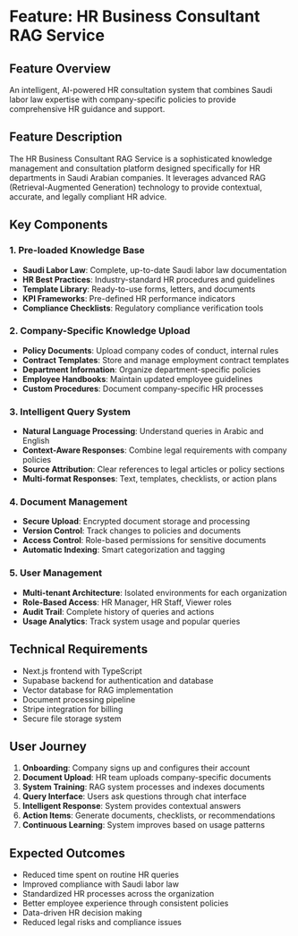 # Feature: HR Business Consultant RAG Service

## Feature Overview
An intelligent, AI-powered HR consultation system that combines Saudi labor law expertise with company-specific policies to provide comprehensive HR guidance and support.

## Feature Description
The HR Business Consultant RAG Service is a sophisticated knowledge management and consultation platform designed specifically for HR departments in Saudi Arabian companies. It leverages advanced RAG (Retrieval-Augmented Generation) technology to provide contextual, accurate, and legally compliant HR advice.

## Key Components

### 1. Pre-loaded Knowledge Base
- **Saudi Labor Law**: Complete, up-to-date Saudi labor law documentation
- **HR Best Practices**: Industry-standard HR procedures and guidelines
- **Template Library**: Ready-to-use forms, letters, and documents
- **KPI Frameworks**: Pre-defined HR performance indicators
- **Compliance Checklists**: Regulatory compliance verification tools

### 2. Company-Specific Knowledge Upload
- **Policy Documents**: Upload company codes of conduct, internal rules
- **Contract Templates**: Store and manage employment contract templates
- **Department Information**: Organize department-specific policies
- **Employee Handbooks**: Maintain updated employee guidelines
- **Custom Procedures**: Document company-specific HR processes

### 3. Intelligent Query System
- **Natural Language Processing**: Understand queries in Arabic and English
- **Context-Aware Responses**: Combine legal requirements with company policies
- **Source Attribution**: Clear references to legal articles or policy sections
- **Multi-format Responses**: Text, templates, checklists, or action plans

### 4. Document Management
- **Secure Upload**: Encrypted document storage and processing
- **Version Control**: Track changes to policies and documents
- **Access Control**: Role-based permissions for sensitive documents
- **Automatic Indexing**: Smart categorization and tagging

### 5. User Management
- **Multi-tenant Architecture**: Isolated environments for each organization
- **Role-Based Access**: HR Manager, HR Staff, Viewer roles
- **Audit Trail**: Complete history of queries and actions
- **Usage Analytics**: Track system usage and popular queries

## Technical Requirements
- Next.js frontend with TypeScript
- Supabase backend for authentication and database
- Vector database for RAG implementation
- Document processing pipeline
- Stripe integration for billing
- Secure file storage system

## User Journey
1. **Onboarding**: Company signs up and configures their account
2. **Document Upload**: HR team uploads company-specific documents
3. **System Training**: RAG system processes and indexes documents
4. **Query Interface**: Users ask questions through chat interface
5. **Intelligent Response**: System provides contextual answers
6. **Action Items**: Generate documents, checklists, or recommendations
7. **Continuous Learning**: System improves based on usage patterns

## Expected Outcomes
- Reduced time spent on routine HR queries
- Improved compliance with Saudi labor law
- Standardized HR processes across the organization
- Better employee experience through consistent policies
- Data-driven HR decision making
- Reduced legal risks and compliance issues